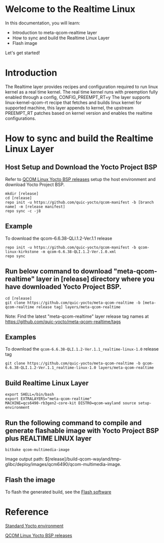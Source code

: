 # Welcome to the Realtime Linux

In this documentation, you will learn:
- Introduction to meta-qcom-realtime layer
- How to sync and build the Realtime Linux Layer
- Flash image

Let's get started!

# Introduction
The Realtime layer provides recipes and configuration required to run linux kernel as a real time kernel.
The real time kernel runs with preemption fully enabled through a config, CONFIG_PREEMPT_RT=y
The layer supports linux-kernel-qcom-rt recipe that fetches and builds linux kernel for supported machine,
this layer appends to kernel, the upstream PREEMPT_RT patches based on kernel version and enables the realtime
configurations.

# How to sync and build the Realtime Linux Layer

## Host Setup and Download the Yocto Project BSP

Refer to [QCOM Linux Yocto BSP releases](https://github.com/quic-yocto/qcom-manifest/blob/qcom-linux-kirkstone/README.md) setup the host environment and download Yocto Project BSP.

```shell
mkdir [release]
cd [release]
repo init -u https://github.com/quic-yocto/qcom-manifest -b [branch name] -m [release manifest]
repo sync -c -j8
```
## Example
To download the qcom-6.6.38-QLI.1.2-Ver.1.1 release

```shell
repo init -u https://github.com/quic-yocto/qcom-manifest -b qcom-linux-kirkstone -m qcom-6.6.38-QLI.1.2-Ver.1.0.xml 
repo sync
```

## Run below command to download "meta-qcom-realtime" layer in [release] directory where you have downloaded Yocto Project BSP.

```shell
cd [release]
git clone https://github.com/quic-yocto/meta-qcom-realtime -b [meta-qcom-realtime release tag] layers/meta-qcom-realtime
```
Note: Find the latest "meta-qcom-realtime" layer release tag names at https://github.com/quic-yocto/meta-qcom-realtime/tags

## Examples

To download the `qcom-6.6.38-QLI.1.2-Ver.1.1_realtime-linux-1.0` release tag
```shell
git clone https://github.com/quic-yocto/meta-qcom-realtime -b qcom-6.6.38-QLI.1.2-Ver.1.1_realtime-linux-1.0 layers/meta-qcom-realtime
```

## Build Realtime Linux Layer

```shell
export SHELL=/bin/bash
export EXTRALAYERS="meta-qcom-realtime"
MACHINE=qcs6490-rb3gen2-core-kit DISTRO=qcom-wayland source setup-environment
```

## Run the following command to compile and generate flashable image with Yocto Project BSP plus REALTIME LINUX layer
```shell
bitbake qcom-multimedia-image
```
Image output path: $[release]/build-qcom-wayland/tmp-glibc/deploy/images/qcm6490/qcom-multimedia-image.

## Flash the image

To flash the generated build, see the [Flash software](https://docs.qualcomm.com/bundle/publicresource/topics/80-70014-254/flash_images_unregistered.html)

# Reference

[Standard Yocto environment](https://docs.yoctoproject.org/4.0.18/brief-yoctoprojectqs/index.html)

[QCOM Linux Yocto BSP releases](https://github.com/quic-yocto/qcom-manifest/blob/qcom-linux-kirkstone/README.md)
